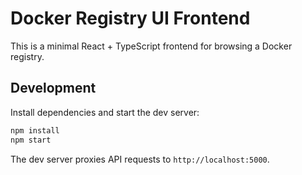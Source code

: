 # Docker Registry UI Frontend

This is a minimal React + TypeScript frontend for browsing a Docker registry.

## Development

Install dependencies and start the dev server:

```bash
npm install
npm start
```

The dev server proxies API requests to `http://localhost:5000`.
